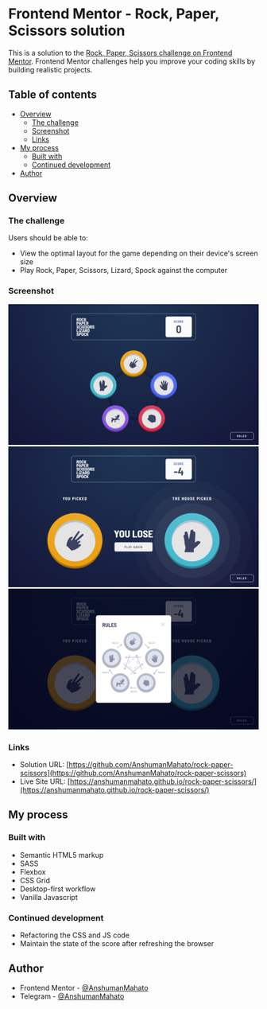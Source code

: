 # Frontend Mentor - Rock, Paper, Scissors solution

This is a solution to the [Rock, Paper, Scissors challenge on Frontend Mentor](https://www.frontendmentor.io/challenges/rock-paper-scissors-game-pTgwgvgH). Frontend Mentor challenges help you improve your coding skills by building realistic projects.

## Table of contents

- [Overview](#overview)
  - [The challenge](#the-challenge)
  - [Screenshot](#screenshot)
  - [Links](#links)
- [My process](#my-process)
  - [Built with](#built-with)
  - [Continued development](#continued-development)
- [Author](#author)

## Overview

### The challenge

Users should be able to:

- View the optimal layout for the game depending on their device's screen size
- Play Rock, Paper, Scissors, Lizard, Spock against the computer

### Screenshot

![](./screenshots/1.png)
![](./screenshots/2.png)
![](./screenshots/3.png)

### Links

- Solution URL: [https://github.com/AnshumanMahato/rock-paper-scissors](https://github.com/AnshumanMahato/rock-paper-scissors)
- Live Site URL: [https://anshumanmahato.github.io/rock-paper-scissors/](https://anshumanmahato.github.io/rock-paper-scissors/)

## My process

### Built with

- Semantic HTML5 markup
- SASS
- Flexbox
- CSS Grid
- Desktop-first workflow
- Vanilla Javascript

### Continued development

- Refactoring the CSS and JS code
- Maintain the state of the score after refreshing the browser

## Author

- Frontend Mentor - [@AnshumanMahato](https://www.frontendmentor.io/profile/AnshumanMahato)
- Telegram - [@AnshumanMahato](https://t.me/AnshumanMahato)
